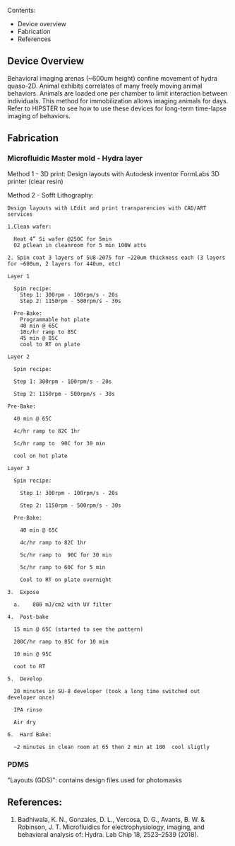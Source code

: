 
Contents:
- Device overview
- Fabrication
- References


## Device Overview
Behavioral imaging arenas (~600um height) confine movement of hydra quaso-2D. Animal exhibits correlates of many freely moving animal behaviors. Animals are loaded one per chamber to limit interaction between individuals. This method for immobilization allows imaging animals for days. Refer to HIPSTER to see how to use these devices for long-term time-lapse imaging of behaviors. 

## Fabrication
### Microfluidic Master mold - Hydra layer


  Method 1 - 3D print:
    Design layouts with Autodesk inventor
    FormLabs 3D printer (clear resin)

  Method 2 - Sofft Lithography:

    Design layouts with LEdit and print transparencies with CAD/ART services

    1.Clean wafer:

      Heat 4” Si wafer @250C for 5min
      O2 pClean in cleanroom for 5 min 100W atts

    2. Spin coat 3 layers of SU8-2075 for ~220um thickness each (3 layers for ~600um, 2 layers for 440um, etc)

    Layer 1

      Spin recipe: 
        Step 1: 300rpm - 100rpm/s - 20s
        Step 2: 1150rpm - 500rpm/s - 30s
        
      Pre-Bake:
        Programmable hot plate
        40 min @ 65C 
        10c/hr ramp to 85C 
        45 min @ 85C 
        cool to RT on plate
        
    Layer 2
    
      Spin recipe:
      
      Step 1: 300rpm - 100rpm/s - 20s
      
      Step 2: 1150rpm - 500rpm/s - 30s
      
    Pre-Bake:
    
      40 min @ 65C
      
      4c/hr ramp to 82C 1hr
      
      5c/hr ramp to  90C for 30 min
      
      cool on hot plate
      
    Layer 3
    
      Spin recipe:
      
        Step 1: 300rpm - 100rpm/s - 20s
      
        Step 2: 1150rpm - 500rpm/s - 30s
      
      Pre-Bake:
      
        40 min @ 65C
        
        4c/hr ramp to 82C 1hr
      
        5c/hr ramp to  90C for 30 min
        
        5c/hr ramp to 60C for 5 min
        
        Cool to RT on plate overnight
    
    3.	Expose 
      
      a.	800 mJ/cm2 with UV filter
    
    4.	Post-bake
      
      15 min @ 65C (started to see the pattern)
      
      200C/hr ramp to 85C for 10 min
      
      10 min @ 95C
      
      coot to RT
    
    5.	Develop 
      
      20 minutes in SU-8 developer (took a long time switched out developer once)
      
      IPA rinse
      
      Air dry
    
    6.	Hard Bake:
      
      ~2 minutes in clean room at 65 then 2 min at 100  cool sligtly



### PDMS


"Layouts (GDS)": contains design files used for photomasks




## References:
1. Badhiwala, K. N., Gonzales, D. L., Vercosa, D. G., Avants, B. W. & Robinson, J. T. Microfluidics for electrophysiology, imaging, and behavioral analysis of: Hydra. Lab Chip 18, 2523–2539 (2018).
